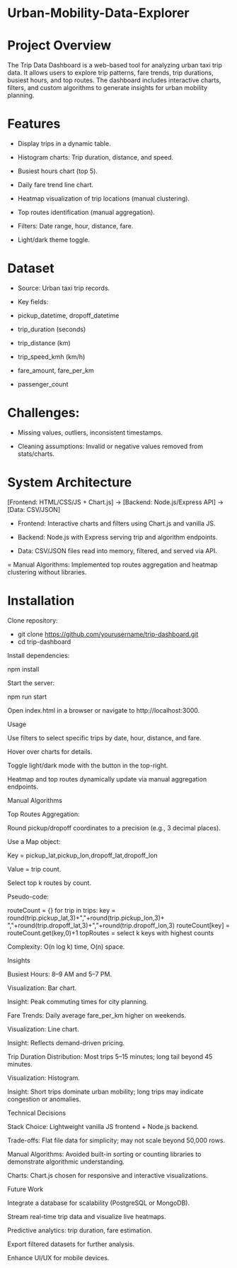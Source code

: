 # Urban-Mobility-Data-Explorer

# Project Overview

The Trip Data Dashboard is a web-based tool for analyzing urban taxi trip data. It allows users to explore trip patterns, fare trends, trip durations, busiest hours, and top routes. The dashboard includes interactive charts, filters, and custom algorithms to generate insights for urban mobility planning.

# Features

- Display trips in a dynamic table.

- Histogram charts: Trip duration, distance, and speed.

- Busiest hours chart (top 5).

- Daily fare trend line chart.

- Heatmap visualization of trip locations (manual clustering).

- Top routes identification (manual aggregation).

- Filters: Date range, hour, distance, fare.

- Light/dark theme toggle.

# Dataset

- Source: Urban taxi trip records.

- Key fields:

- pickup_datetime, dropoff_datetime

- trip_duration (seconds)

- trip_distance (km)

- trip_speed_kmh (km/h)

- fare_amount, fare_per_km

- passenger_count

# Challenges:

* Missing values, outliers, inconsistent timestamps.

* Cleaning assumptions: Invalid or negative values removed from stats/charts.

# System Architecture
[Frontend: HTML/CSS/JS + Chart.js] → [Backend: Node.js/Express API] → [Data: CSV/JSON]


- Frontend: Interactive charts and filters using Chart.js and vanilla JS.

- Backend: Node.js with Express serving trip and algorithm endpoints.

- Data: CSV/JSON files read into memory, filtered, and served via API.

= Manual Algorithms: Implemented top routes aggregation and heatmap clustering without libraries.

# Installation

Clone repository:

* git clone https://github.com/yourusername/trip-dashboard.git
* cd trip-dashboard


Install dependencies:

npm install


Start the server:

npm run start


Open index.html in a browser or navigate to http://localhost:3000.

Usage

Use filters to select specific trips by date, hour, distance, and fare.

Hover over charts for details.

Toggle light/dark mode with the button in the top-right.

Heatmap and top routes dynamically update via manual aggregation endpoints.

Manual Algorithms

Top Routes Aggregation:

Round pickup/dropoff coordinates to a precision (e.g., 3 decimal places).

Use a Map object:

Key = pickup_lat,pickup_lon,dropoff_lat,dropoff_lon

Value = trip count.

Select top k routes by count.

Pseudo-code:

routeCount = {}
for trip in trips:
    key = round(trip.pickup_lat,3)+","+round(trip.pickup_lon,3)+
          ","+round(trip.dropoff_lat,3)+","+round(trip.dropoff_lon,3)
    routeCount[key] = routeCount.get(key,0)+1
topRoutes = select k keys with highest counts


Complexity: O(n log k) time, O(n) space.

Insights

Busiest Hours: 8–9 AM and 5–7 PM.

Visualization: Bar chart.

Insight: Peak commuting times for city planning.

Fare Trends: Daily average fare_per_km higher on weekends.

Visualization: Line chart.

Insight: Reflects demand-driven pricing.

Trip Duration Distribution: Most trips 5–15 minutes; long tail beyond 45 minutes.

Visualization: Histogram.

Insight: Short trips dominate urban mobility; long trips may indicate congestion or anomalies.

Technical Decisions

Stack Choice: Lightweight vanilla JS frontend + Node.js backend.

Trade-offs: Flat file data for simplicity; may not scale beyond 50,000 rows.

Manual Algorithms: Avoided built-in sorting or counting libraries to demonstrate algorithmic understanding.

Charts: Chart.js chosen for responsive and interactive visualizations.

Future Work

Integrate a database for scalability (PostgreSQL or MongoDB).

Stream real-time trip data and visualize live heatmaps.

Predictive analytics: trip duration, fare estimation.

Export filtered datasets for further analysis.

Enhance UI/UX for mobile devices.
